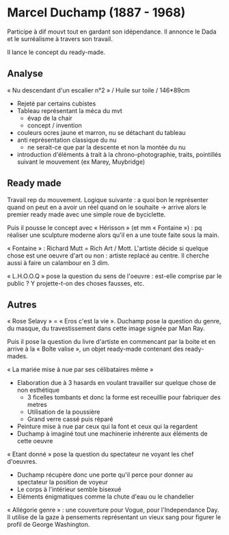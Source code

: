 # Marcel Duchamp (1887 - 1968)

Participe à dif mouvt tout en gardant son idépendance. Il annonce le Dada et le surréalisme à travers son travail.

Il lance le concept du ready-made.

## Analyse

« Nu descendant d'un escalier n°2 » / Huile sur toile / 146*89cm
- Rejeté par certains cubistes
- Tableau représentant la méca du mvt
  - évap de la chair
  - concept / invention
- couleurs ocres jaune et marron, nu se détachant du tableau
- anti représentation classique du nu
  - ne serait-ce que par la descente et non la montée du nu
- introduction d'éléments à trait à la chrono-photographie, traits, pointillés suivant le mouvement (ex Marey, Muybridge)

## Ready made

Travail rep du mouvement. Logique suivante : a quoi bon le représenter quand on peut en a avoir un réel quand on le souhaite → arrive alors le premier ready made avec une simple roue de byciclette.

Puis il pousse le concept avec « Hérisson » (et mm « Fontaine ») : pq réaliser une sculpture moderne alors qu'il en a une toute faite sous la main.

« Fontaine » : Richard Mutt = Rich Art / Mott. L'artiste décide si quelque chose est une oeuvre d'art ou non : artiste replacé au centre. Il cherche aussi à faire un calambour en 3 dim.

« L.H.O.O.Q » pose la question du sens de l'oeuvre : est-elle comprise par le public ? Y projette-t-on des choses fausses, etc.

## Autres

« Rose Selavy » = « Eros c'est la vie ». Duchamp pose la question du genre, du masque, du travestissement dans cette image signée par Man Ray.

Puis il pose la question du livre d'artiste en commencant par la boite et en arrive à la « Boîte valise », un objet ready-made contenant des ready-mades.

« La mariée mise à nue par ses célibataires même »
- Elaboration due à 3 hasards en voulant travailler sur quelque chose de non esthétique 
  - 3 ficelles tombants et donc la forme est receuillie pour fabriquer des metres
  - Utilisation de la poussière
  - Grand verre cassé puis réparé
- Peinture mise à nue par ceux qui la font et ceux qui la regardent
- Duchamp à imaginé tout une machinerie inhérente aux éléments de cette oeuvre

« Etant donné » pose la question du spectateur ne voyant les chef d'oeuvres. 
- Duchamp récupère donc une porte qu'il perce pour donner au spectateur la position de voyeur
- Le corps à l'intérieur semble bisexué
- Eléments énigmatiques comme la chute d'eau ou le chandelier

« Allégorie genre » : une couverture pour Vogue, pour l'Independance Day. Il utilise de la gaze à pensements représentant un vieux sang pour figurer le profil de George Washington.


